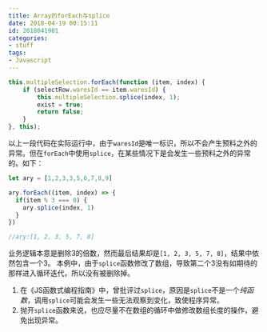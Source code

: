 ```yaml
---
title: Array的forEach与splice
date: 2018-04-19 00:15:11
id: 2018041901
categories:
- stuff
tags:
- Javascript
---
```


```javascript
this.multipleSelection.forEach(function (item, index) {
    if (selectRow.waresId == item.waresId) {
        this.multipleSelection.splice(index, 1);
        exist = true;
        return false;
    }
}, this);
```

以上一段代码在实际运行中，由于`waresId`是唯一标识，所以不会产生预料之外的异常。但在`forEach`中使用`splice`，在某些情况下是会发生一些预料之外的异常的。如下：

```javascript
let ary = [1,2,3,3,5,6,7,8,9]

ary.forEach((item, index) => {
  if(item % 3 === 0) {
    ary.splice(index, 1)
  }
})

//ary:[1, 2, 3, 5, 7, 8]
```

业务逻辑本意是删除3的倍数，然而最后结果却是`[1, 2, 3, 5, 7, 8]`，结果中依然包含一个3。
本例中，由于`splice`函数修改了数组，导致第二个3没有如期待的那样进入循环迭代，所以没有被删除掉。

1. 在《JS函数式编程指南》中，曾批评过`splice`，原因是`splice`不是一个*纯函数*，调用`splice`可能会发生一些无法观察到变化，致使程序异常。
2. 抛开`splice`函数来说，也应尽量不在数组的循环中做修改数组长度的操作，避免出现异常。